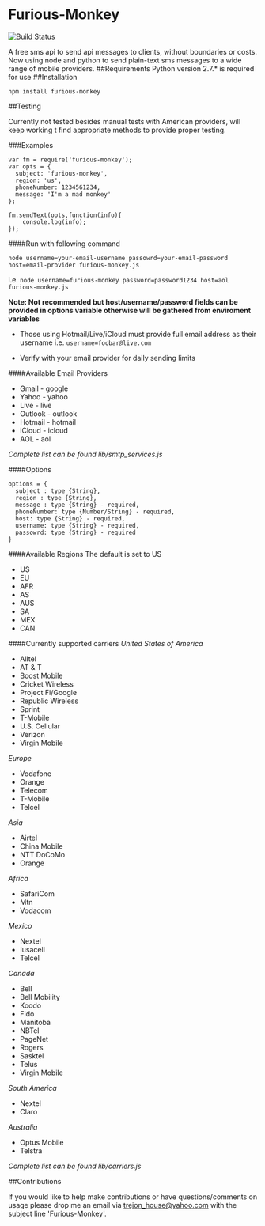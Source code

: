# Furious-Monkey
[![Build Status](https://travis-ci.org/trejonh/Furious-Monkey.svg?branch=master)](https://travis-ci.org/trejonh/Furious-Monkey)


A free sms api to send api messages to clients, without boundaries or costs. Now using node and python to send plain-text sms messages to a wide range of mobile providers.
##Requirements
Python version 2.7.* is required for use
##Installation

`npm install furious-monkey`

##Testing

Currently not tested besides manual tests with American providers, will keep working t find appropriate methods to provide proper testing.

###Examples

~~~~
var fm = require('furious-monkey');
var opts = {
  subject: 'furious-monkey',
  region: 'us',
  phoneNumber: 1234561234,
  message: 'I'm a mad monkey'
};

fm.sendText(opts,function(info){
	console.log(info);
});

 ~~~~
####Run with following command

`node username=your-email-username passowrd=your-email-password host=email-provider furious-monkey.js`


i.e. `node username=furious-monkey password=password1234 host=aol furious-monkey.js`

**Note: Not recommended but host/username/password fields can be provided in options variable otherwise will be gathered from enviroment variables**
* Those using Hotmail/Live/iCloud must provide full email address as their username i.e. `username=foobar@live.com`

* Verify with your email provider for daily sending limits

####Available Email Providers
* Gmail - google
* Yahoo - yahoo
* Live - live
* Outlook - outlook
* Hotmail - hotmail
* iCloud - icloud
* AOL - aol

_Complete list can be found lib/smtp_services.js_

####Options
~~~~
options = {
  subject : type {String},
  region : type {String},
  message : type {String} - required,
  phoneNumber: type {Number/String} - required,
  host: type {String} - required,
  username: type {String} - required,
  passowrd: type {String} - required
}
~~~~
####Available Regions
The default is set to US
* US
* EU
* AFR
* AS
* AUS
* SA
* MEX
* CAN

####Currently supported carriers
_United States of America_
* Alltel
* AT & T
* Boost Mobile
* Cricket Wireless
* Project Fi/Google
* Republic Wireless
* Sprint
* T-Mobile
* U.S. Cellular
* Verizon
* Virgin Mobile

_Europe_
* Vodafone
* Orange
* Telecom
* T-Mobile
* Telcel

_Asia_
* Airtel
* China Mobile
* NTT DoCoMo
* Orange

_Africa_
* SafariCom
* Mtn
* Vodacom

_Mexico_
* Nextel
* Iusacell
* Telcel

_Canada_
* Bell
* Bell Mobility
* Koodo
* Fido
* Manitoba
* NBTel
* PageNet
* Rogers
* Sasktel
* Telus
* Virgin Mobile

_South America_
* Nextel
* Claro

_Australia_
* Optus Mobile
* Telstra

_Complete list can be found lib/carriers.js_

##Contributions

If you would like to help make contributions or have questions/comments on usage please drop me an email via [trejon_house@yahoo.com](trejon_house@yahoo.com) with the subject line 'Furious-Monkey'.
